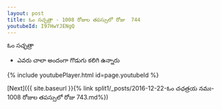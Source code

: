 ```yaml
---
layout: post
title: ఓం సచ్ఛత్రా - 1008 రోజుల తపస్సులో రోజు  744
youtubeId: I97HwYJENgQ
---
```

 
 
 ఓం సచ్ఛత్రా   
 
 -  ఎవరు చాలా అందంగా గొడుగు కలిగి ఉన్నారు 
 
  
 
  
 
 
 
 
 
 


{% include youtubePlayer.html id=page.youtubeId %}
 
[Next]({{ site.baseurl }}{% link  split1/_posts/2016-12-22-ఓం చఛత్రయ నమః- 1008 రోజుల తపస్సులో రోజు  743.md%})
 
